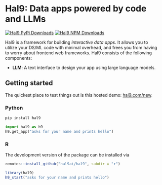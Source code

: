 # Hal9: Data apps powered by code and LLMs

[![Hal9 PyPi Downloads](https://img.shields.io/pypi/dm/hal9?label=PyPI)](https://pypi.org/project/hal9/) [![Hal9 NPM Downloads](https://img.shields.io/npm/dm/hal9.svg?label=NPM)](https://www.npmjs.com/package/hal9)

Hal9 is a framework for building *interactive data apps*. It allows you to utilize your DS/ML code with minimal overhead, and frees you from having to worry about frontend web frameworks. Hal9 consists of the following components:

- **LLM**: A text interface to design your app using large language models.
<!-- - **Multi-Lingual**: Packages in R, Python (and more on the way!). -->

## Getting started

The quickest place to test things out is this hosted demo: [hal9.com/new](https://hal9.com).
 <!-- Refer to the Docs at [hal9.com/docs](https://hal9.com/docs/). -->

### Python

```bash
pip install hal9
```

```python
import hal9 as h9
h9.get_app("asks for your name and prints hello")
```

### R 

The development version of the package can be installed via

```r
remotes::install_github("hal9ai/hal9", subdir = "r")

library(hal9)
h9_start("asks for your name and prints hello")
```

<!-- ## Principles

- Easy to get started. You don't need to read a book or build a reactive execution graph in your head
 before you can build a dashboard.
- First-class multi-lingual support. Power your apps with Python, or R, or combine them, *natively*, without having
to use interop tools such as reticulate or rpy2. Rust and TypeScript APIs are being developed next, with many more to come.
- Respect code and reproducibility. While we make it easy to build apps, all artifacts should be in standard formats
so that you can (if you'd like) work with actual web designers on your team to fulfill corporate styling needs.
- Seamless deployment from applications to production. -->
